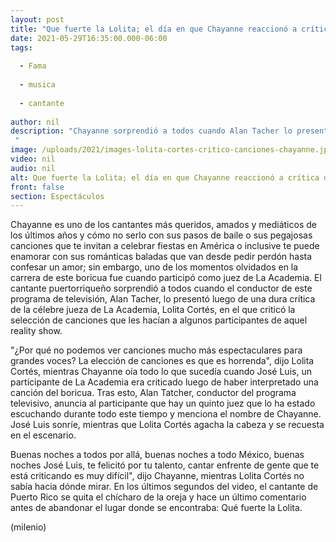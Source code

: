 ```yaml
---
layout: post
title: "Que fuerte la Lolita; el día en que Chayanne reaccionó a crítica de juez de La Academia"
date: 2021-05-29T16:35:00.000-06:00
tags:
  
  - Fama
  
  - musica
  
  - cantante
  
author: nil
description: "Chayanne sorprendió a todos cuando Alan Tacher lo presentó luego de escuchar una dura crítica de Lolita Cortés.  "
image: /uploads/2021/images-lolita-cortes-critico-canciones-chayanne.jpg
video: nil
audio: nil
alt: Que fuerte la Lolita; el día en que Chayanne reaccionó a crítica de juez de La Academia
front: false
section: Espectáculos
---
```


Chayanne es uno de los cantantes más queridos, amados y mediáticos de los últimos años y cómo no serlo con sus pasos de baile o sus pegajosas canciones que te invitan a celebrar fiestas en América o inclusive te puede enamorar con sus románticas baladas que van desde pedir perdón hasta confesar un amor; sin embargo, uno de los momentos olvidados en la carrera de este boricua fue cuando participó como juez de La Academia. El cantante puertorriqueño sorprendió a todos cuando el conductor de este programa de televisión, Alan Tacher, lo presentó luego de una dura crítica de la célebre jueza de La Academia, Lolita Cortés, en el que criticó la selección de canciones que les hacían a algunos participantes de aquel reality show. 

"​¿Por qué no podemos ver canciones mucho más espectaculares para grandes voces? La elección de canciones es que es horrenda", dijo Lolita Cortés, mientras Chayanne oía todo lo que sucedía cuando José Luis, un participante de La Academia era criticado luego de haber interpretado una canción del boricua. Tras esto, Alan Tatcher, conductor del programa televisivo, anuncia al participante que hay un quinto juez que lo ha estado escuchando durante todo este tiempo y menciona el nombre de Chayanne. José Luis sonríe, mientras que Lolita Cortés agacha la cabeza y se recuesta en el escenario. 

Buenas noches a todos por allá, buenas noches a todo México, buenas noches José Luis, te felicitó por tu talento, cantar enfrente de gente que te está criticando es muy difícil", dijo Chayanne, mientras Lolita Cortés no sabía hacia dónde mirar. En los últimos segundos del video, el cantante de Puerto Rico se quita el chícharo de la oreja y hace un último comentario antes de abandonar el lugar donde se encontraba: Qué fuerte la Lolita. 

(milenio)